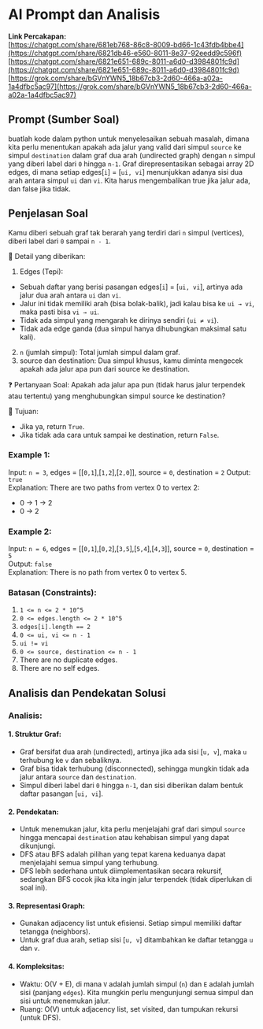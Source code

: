 # AI Prompt dan Analisis

**Link Percakapan:**  
[https://chatgpt.com/share/681eb768-86c8-8009-bd66-1c43fdb4bbe4](https://chatgpt.com/share/6821db46-e560-8011-8e37-92eedd9c596f)  
[https://chatgpt.com/share/6821e651-689c-8011-a6d0-d3984801fc9d](https://chatgpt.com/share/6821e651-689c-8011-a6d0-d3984801fc9d)  
[https://grok.com/share/bGVnYWN5_18b67cb3-2d60-466a-a02a-1a4dfbc5ac97](https://grok.com/share/bGVnYWN5_18b67cb3-2d60-466a-a02a-1a4dfbc5ac97)  

## Prompt (Sumber Soal)
buatlah kode dalam python untuk menyelesaikan sebuah masalah, dimana kita perlu menentukan apakah ada jalur yang valid dari simpul `source` ke simpul `destination` dalam graf dua arah (undirected graph) dengan `n` simpul yang diberi label dari `0` hingga `n-1`. Graf direpresentasikan sebagai array 2D edges, di mana setiap edges[`i`] = [`ui, vi`] menunjukkan adanya sisi dua arah antara simpul `ui` dan `vi`. Kita harus mengembalikan true jika jalur ada, dan false jika tidak.

## Penjelasan Soal

Kamu diberi sebuah graf tak berarah yang terdiri dari `n` simpul (vertices), diberi label dari `0` sampai `n - 1`.

📎 Detail yang diberikan:
1. Edges (Tepi):
- Sebuah daftar yang berisi pasangan edges[`i`] = [`ui, vi`], artinya ada jalur dua arah antara `ui` dan `vi`.
- Jalur ini tidak memiliki arah (bisa bolak-balik), jadi kalau bisa ke `ui → vi`, maka pasti bisa `vi → ui`.
- Tidak ada simpul yang mengarah ke dirinya sendiri (`ui ≠ vi`).
- Tidak ada edge ganda (dua simpul hanya dihubungkan maksimal satu kali).
2. `n` (jumlah simpul): Total jumlah simpul dalam graf.
3. source dan destination: Dua simpul khusus, kamu diminta mengecek apakah ada jalur apa pun dari source ke destination.

❓ Pertanyaan Soal:
Apakah ada jalur apa pun (tidak harus jalur terpendek atau tertentu) yang menghubungkan simpul source ke destination?

🧠 Tujuan:
- Jika ya, return `True`.
- Jika tidak ada cara untuk sampai ke destination, return `False`.

### Example 1:
Input: `n = 3`, edges = [[`0,1`],[`1,2`],[`2,0`]], source = `0`, destination = `2` 
Output: `true`  
Explanation: There are two paths from vertex 0 to vertex 2:
- 0 → 1 → 2  
- 0 → 2  

### Example 2:
Input: `n = 6`, edges = [[`0,1`],[`0,2`],[`3,5`],[`5,4`],[`4,3`]], source = `0`, destination = `5`  
Output: `false`  
Explanation: There is no path from vertex 0 to vertex 5.  

### Batasan (Constraints):
1. `1 <= n <= 2 * 10^5`
2. `0 <= edges.length <= 2 * 10^5`
3. `edges[i].length == 2`
4. `0 <= ui, vi <= n - 1`
5. `ui != vi`
6. `0 <= source, destination <= n - 1`
7. There are no duplicate edges.
8. There are no self edges.

## Analisis dan Pendekatan Solusi

### Analisis:

#### 1. Struktur Graf:

- Graf bersifat dua arah (undirected), artinya jika ada sisi [`u, v`], maka `u` terhubung ke `v` dan sebaliknya.
- Graf bisa tidak terhubung (disconnected), sehingga mungkin tidak ada jalur antara `source` dan `destination`.
- Simpul diberi label dari `0` hingga `n-1`, dan sisi diberikan dalam bentuk daftar pasangan [`ui, vi`].

#### 2. Pendekatan:
- Untuk menemukan jalur, kita perlu menjelajahi graf dari simpul `source` hingga mencapai `destination` atau kehabisan simpul yang dapat dikunjungi.
- DFS atau BFS adalah pilihan yang tepat karena keduanya dapat menjelajahi semua simpul yang terhubung.
- DFS lebih sederhana untuk diimplementasikan secara rekursif, sedangkan BFS cocok jika kita ingin jalur terpendek (tidak diperlukan di soal ini).

#### 3. Representasi Graph:
- Gunakan adjacency list untuk efisiensi. Setiap simpul memiliki daftar tetangga (neighbors).
- Untuk graf dua arah, setiap sisi [`u, v`] ditambahkan ke daftar tetangga `u` dan `v`.

#### 4. Kompleksitas:
- Waktu: O(V + E), di mana `V` adalah jumlah simpul (`n`) dan `E` adalah jumlah sisi (panjang `edges`). Kita mungkin perlu mengunjungi semua simpul dan sisi untuk menemukan jalur.
- Ruang: O(V) untuk adjacency list, set visited, dan tumpukan rekursi (untuk DFS).
